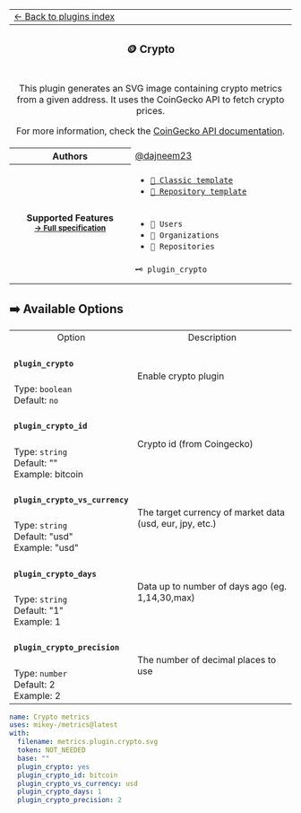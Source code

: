 <!-- Header -->
<table>
  <tr><td colspan="2"><a href="/README.md#-plugins">← Back to plugins index</a></td></tr>
  <tr><th colspan="2"><h3>🪙 Crypto</h3></th></tr>
  <tr><td colspan="2" align="center">
    <p>This plugin generates an SVG image containing crypto metrics from a given address. It uses the CoinGecko API to fetch crypto prices.</p>
    <p>For more information, check the <a href="https://www.coingecko.com/vi/api/documentation">CoinGecko API documentation</a>.</p>
  </td></tr>
  <tr><th>Authors</th><td><a href="https://github.com/dajneem23">@dajneem23</a></td></tr>
  <tr>
    <th rowspan="3">Supported Features<br><sub><a href="metadata.yml">→ Full specification</a></sub></th>
    <td>
      <ul>
        <li><a href="/source/templates/classic/README.md"><code>📗 Classic template</code></a></li>
        <li><a href="/source/templates/repository/README.md"><code>📘 Repository template</code></a></li>
      </ul>
    </td>
  </tr>
  <tr>
    <td>
      <ul>
        <li><code>👤 Users</code></li>
        <li><code>👥 Organizations</code></li>
        <li><code>📓 Repositories</code></li>
      </ul>
    </td>
  </tr>
  <tr>
    <td><code>🗝️ plugin_crypto</code></td>
  </tr>
  <tr>
    <td colspan="2" align="center">
      <img src="https://via.placeholder.com/468x60?text=No%20preview%20available" alt=""></img>
      <img width="900" height="1" alt="">
    </td>
  </tr>
</table>
<!-- /Header -->

## ➡️ Available Options

<!-- Options -->
<table>
  <tr>
    <td align="center" nowrap="nowrap">Option</td><td align="center" nowrap="nowrap">Description</td>
  </tr>
  <tr>
    <td nowrap="nowrap"><h4><code>plugin_crypto</code></h4></td>
    <td rowspan="2"><p>Enable crypto plugin</p><img width="900" height="1" alt=""></td>
  </tr>
  <tr>
    <td nowrap="nowrap">Type: <code>boolean</code><br>Default: <code>no</code><br></td>
  </tr>
  <tr>
    <td nowrap="nowrap"><h4><code>plugin_crypto_id</code></h4></td>
    <td rowspan="2"><p>Crypto id (from Coingecko)</p><img width="900" height="1" alt=""></td>
  </tr>
  <tr>
    <td nowrap="nowrap">Type: <code>string</code><br>Default: ""<br>Example: bitcoin<br></td>
  </tr>
  <tr>
    <td nowrap="nowrap"><h4><code>plugin_crypto_vs_currency</code></h4></td>
    <td rowspan="2"><p>The target currency of market data (usd, eur, jpy, etc.)</p><img width="900" height="1" alt=""></td>
  </tr>
  <tr>
    <td nowrap="nowrap">Type: <code>string</code><br>Default: "usd"<br>Example: "usd"<br></td>
  </tr>
  <tr>
    <td nowrap="nowrap"><h4><code>plugin_crypto_days</code></h4></td>
    <td rowspan="2"><p>Data up to number of days ago (eg. 1,14,30,max)</p><img width="900" height="1" alt=""></td>
  </tr>
  <tr>
    <td nowrap="nowrap">Type: <code>string</code><br>Default: "1"<br>Example: 1<br></td>
  </tr>
  <tr>
    <td nowrap="nowrap"><h4><code>plugin_crypto_precision</code></h4></td>
    <td rowspan="2"><p>The number of decimal places to use</p><img width="900" height="1" alt=""></td>
  </tr>
  <tr>
    <td nowrap="nowrap">Type: <code>number</code><br>Default: 2<br>Example: 2<br></td>
  </tr>
</table>
<!-- /Options -->

<!--examples-->
```yaml
name: Crypto metrics
uses: mikey-/metrics@latest
with:
  filename: metrics.plugin.crypto.svg
  token: NOT_NEEDED
  base: ""
  plugin_crypto: yes
  plugin_crypto_id: bitcoin
  plugin_crypto_vs_currency: usd
  plugin_crypto_days: 1
  plugin_crypto_precision: 2

```
<!--/examples-->
